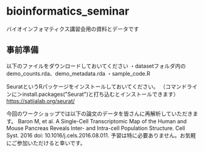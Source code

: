 # bioinformatics_seminar
バイオインフォマティクス講習会用の資料とデータです

## 事前準備
以下のファイルをダウンロードしておいてください
・datasetフォルダ内のdemo_counts.rda、demo_metadata.rda
・sample_code.R

SeuratというRパッケージをインストールしておいてください。
（コマンドラインに＞install.packages("Seurat")と打ち込むとインストールできます）
https://satijalab.org/seurat/

今回のワークショップでは以下の論文のデータを皆さんに再解析していただきます。
Baron M, et al. A Single-Cell Transcriptomic Map of the Human and Mouse Pancreas Reveals Inter- and Intra-cell Population Structure. Cell Syst. 2016 
doi: 10.1016/j.cels.2016.08.011.
予習は特に必要ありません。お気軽にご参加いただけると幸いです。

